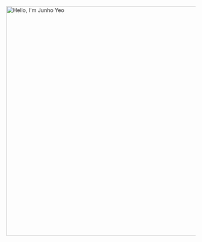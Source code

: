 <a href="http://rpx.pt" title="Website">
	<img alt="Hello, I'm Junho Yeo" src="https://rpx.pt/wp-content/uploads/2022/03/Logo_Rui.png" width="612" />
</a>
